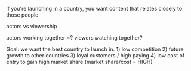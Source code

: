 if you're launching in a country, you want content that relates closely to those people

actors vs viewership

actors working together =? viewers watching together?

Goal: we want the best country to launch in. 1) low competition 2) future growth to other countries 3) loyal customers / high paying 4) low cost of entry to gain high market share (market share/cost = HIGH)
